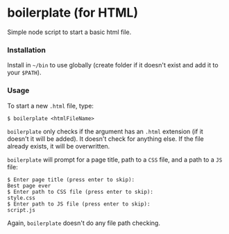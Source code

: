 # boilerplate (for HTML)
Simple node script to start a basic html file.

### Installation
Install in `~/bin` to use globally (create folder if it doesn't exist and add it to your `$PATH`).

### Usage
To start a new `.html` file, type: 
```shell
$ boilerplate <htmlFileName>
```

`boilerplate` only checks if the argument has an `.html` extension (if it doesn't it will be added). It doesn't check for anything else. If the file already exists, it will be overwritten.

`boilerplate` will prompt for a page title, path to a `CSS` file, and a path to a `JS` file:
```shell
$ Enter page title (press enter to skip):
Best page ever
$ Enter path to CSS file (press enter to skip):
style.css
$ Enter path to JS file (press enter to skip):
script.js
```

Again, `boilerplate` doesn't do any file path checking.
